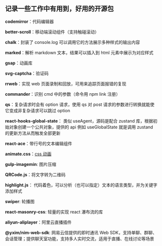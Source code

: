 ## 记录一些工作中有用到，好用的开源包

**codemirror**：代码编辑器

**better-scroll**：移动端滚动组件（支持触碰滚动）

**chalk**：封装了 console.log 可以调用它的方法展示多种样式的输出内容

**marked**：解析 markdown 文本，结果可以插入到 html 元素中展示为对应样式

**gsap**：动画库

**svg-captcha**：验证码

**rrweb**：实现 web 页面录制和回放，可用来追踪页面报错的复现

**commander**：识别 cmd 中的参数（命令用 npm link 注册）

**qs**：复杂请求时会有 option 请求，使用 qs 对 post 请求的参数进行转换就能使它变成非复杂请求可以跳过 option

**react-hooks-global-state**： 类似 useAgent，源码是配合 zustand 库，根据初始对象创建一个公共对象，提供的 api 例如 useGlobalState 就是调用 zustand 的更新方法从而触发全部更新

**react-ace**：带行号的文本编辑组件

**animate.css**：[css 动画](https://animate.style/)

**gulp-imagemin**: 图片压缩

**QRCode.js**：将文字转为二维码

**highlight.js**： 代码着色，可以分析（也可以指定）文本的语言类型，并为关键字添加样式

**swiper**: 轮播图

**react-masonry-css**: 轻量的实现 react 瀑布流的库

**aliyun-aliplayer**：阿里云直播插件

**@yxim/nim-web-sdk**: 网易云信提供的即时通讯 Web SDK，支持单聊、群聊、会话管理；提供聊天室功能，支持多人实时交流，适用于直播、在线讨论等场景
